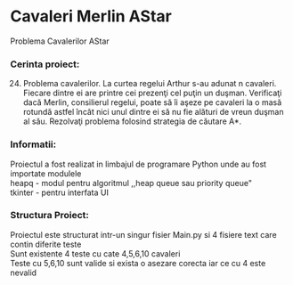 # Cavaleri Merlin AStar
Problema Cavalerilor AStar

### Cerinta proiect:

24. Problema cavalerilor. La curtea regelui Arthur s-au adunat n cavaleri. Fiecare dintre
ei are printre cei prezenţi cel puţin un duşman. Verificaţi dacă Merlin, consilierul
regelui, poate să îi aşeze pe cavaleri la o masă rotundă astfel încât nici unul dintre ei
să nu fie alături de vreun duşman al său.
Rezolvaţi problema folosind strategia de căutare A*.

### Informatii:

Proiectul a fost realizat in limbajul de programare Python unde au fost importate modulele <br/>
heapq - modul pentru algoritmul ,,heap queue sau priority queue" <br/>
tkinter - pentru interfata UI <br/>

### Structura Proiect:

Proiectul este structurat intr-un singur fisier Main.py si 4 fisiere text care contin diferite teste <br/>
Sunt existente 4 teste cu cate 4,5,6,10 cavaleri <br/>
Teste cu 5,6,10 sunt valide si exista o asezare corecta iar ce cu 4 este nevalid <br/>





